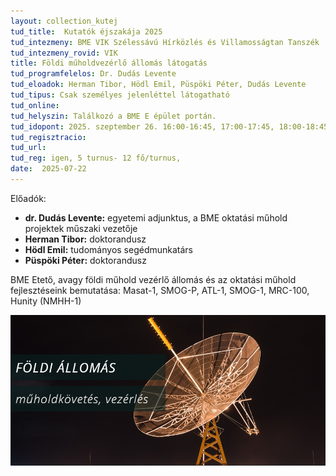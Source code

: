 ```yaml
---
layout: collection_kutej
tud_title:  Kutatók éjszakája 2025
tud_intezmeny: BME VIK Szélessávú Hírközlés és Villamosságtan Tanszék
tud_intezmeny_rovid: VIK
title: Földi műholdvezérlő állomás látogatás
tud_programfelelos: Dr. Dudás Levente
tud_eloadok: Herman Tibor, Hödl Emil, Püspöki Péter, Dudás Levente
tud_tipus: Csak személyes jelenléttel látogatható
tud_online: 
tud_helyszin: Találkozó a BME E épület portán.
tud_idopont: 2025. szeptember 26. 16:00-16:45, 17:00-17:45, 18:00-18:45, 19:00-19:45, 20:00-20:45
tud_regisztracio: 
tud_url: 
tud_reg: igen, 5 turnus- 12 fő/turnus, 
date:  2025-07-22
---
```

Előadók:
- **dr. Dudás Levente:** egyetemi adjunktus, a BME oktatási műhold projektek műszaki vezetője
- **Herman Tibor:** doktorandusz
- **Hödl Emil:** tudományos segédmunkatárs
- **Püspöki Péter:** doktorandusz



BME Etető, avagy földi műhold vezérlő állomás és az oktatási műhold fejlesztéseink bemutatása: Masat-1, SMOG-P, ATL-1, SMOG-1, MRC-100, Hunity (NMHH-1)



![Földi műhold vezérlő állomás látogatás](../2025/images/foldi-muhold-vezerlo-allomas-latogatas.png)
